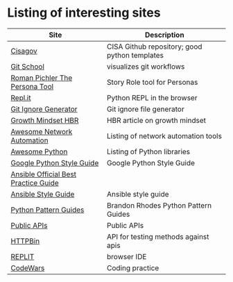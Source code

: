 # Listing of interesting sites

|Site|Description|
|----|-----------|
|[Cisagov](https://github.com/cisagov) |CISA Github repository; good python templates|
|[Git School](http://git-school.github.io/visualizing-git/)|visualizes git workflows|
|[Roman Pichler The Persona Tool](https://www.romanpichler.com/the-persona-template/)|Story Role tool for Personas|
|[Repl.it](https://replit.com/)|Python REPL in the browser|
|[Git Ignore Generator](https://www.toptal.com/developers/gitignore)|Git ignore file generator|
|[Growth Mindset HBR](https://hbr.org/2016/01/what-having-a-growth-mindset-actually-means)| HBR article on growth mindset|
|[Awesome Network Automation](https://github.com/networktocode/awesome-network-automation)| Listing of network automation tools|
|[Awesome Python](https://github.com/vinta/awesome-python#files)| Listing of Python libraries|
|[Google Python Style Guide](https://google.github.io/styleguide/pyguide.html)| Google Python Style Guide|
|[Ansible Official Best Practice Guide](https://docs.ansible.com/ansible/latest/user_guide/playbooks_best_practices.html)|
|[Ansible Style Guide](https://github.com/whitecloud/ansible-styleguide)| Ansible style guide|
|[Python Pattern Guides](https://python-patterns.guide/)| Brandon Rhodes Python Pattern Guides|
|[Public APIs](https://publicapis.dev/) | Public APIs|
|[HTTPBin](https://httpbin.org/)| API for testing methods against apis|
|[REPLIT](https://replit.com)| browser IDE |
|[CodeWars](https://codewars.com) | Coding practice |
